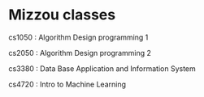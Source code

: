# Mizzou classes

cs1050 : Algorithm Design programming 1

cs2050 : Algorithm Design programming 2

cs3380 : Data Base Application and Information System

cs4720 : Intro to Machine Learning

